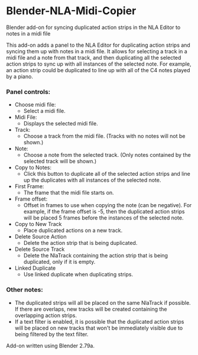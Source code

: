# Blender-NLA-Midi-Copier
Blender add-on for syncing duplicated action strips in the NLA Editor to notes in a midi file

This add-on adds a panel to the NLA Editor for duplicating action strips and syncing them up with notes in a midi file.
It allows for selecting a track in a midi file and a note from that track, and then duplicating all the selected action strips to sync up with all instances of the selected note.  For example, an action strip could be duplicated to line up with all of the C4 notes played by a piano.

### Panel controls:
* Choose midi file:
  * Select a midi file.
* Midi File:
  * Displays the selected midi file.
* Track:
  * Choose a track from the midi file.  (Tracks with no notes will not be shown.)
* Note:
  * Choose a note from the selected track.  (Only notes contained by the selected track will be shown.)
* Copy to Notes:
  * Click this button to duplicate all of the selected action strips and line up the duplicates with all instances of the selected note.
* First Frame:
  * The frame that the midi file starts on.
* Frame offset:
  * Offset in frames to use when copying the note (can be negative).  For example, if the frame offset is -5, then the duplicated action strips will be placed 5 frames before the instances of the selected note.
* Copy to New Track
  * Place duplicated actions on a new track.
* Delete Source Action
  * Delete the action strip that is being duplicated.
* Delete Source Track
  * Delete the NlaTrack containing the action strip that is being duplicated, only if it is empty.
* Linked Duplicate
  * Use linked duplicate when duplicating strips.

### Other notes:
* The duplicated strips will all be placed on the same NlaTrack if possible.  If there are overlaps, new tracks will be created containing the overlapping action strips.
* If a text filter is enabled, it is possible that the duplicated action strips will be placed on new tracks that won't  be immediately visible due to being filtered by the text filter.

Add-on written using Blender 2.79a.
